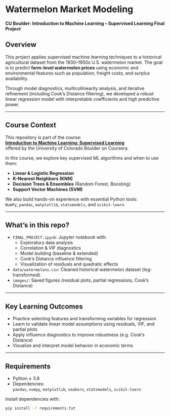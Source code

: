 # Watermelon Market Modeling  
**CU Boulder: Introduction to Machine Learning – Supervised Learning Final Project**

## Overview

This project applies supervised machine learning techniques to a historical agricultural dataset from the 1930–1950s U.S. watermelon market. The goal is to predict **farm-level watermelon prices** using economic and environmental features such as population, freight costs, and surplus availability.

Through model diagnostics, multicollinearity analysis, and iterative refinement (including Cook’s Distance filtering), we developed a robust linear regression model with interpretable coefficients and high predictive power.

---

## Course Context

This repository is part of the course:  
[**Introduction to Machine Learning: Supervised Learning**](https://www.coursera.org/degrees/master-of-science-data-science-boulder)  
offered by the University of Colorado Boulder on Coursera.

In this course, we explore key supervised ML algorithms and when to use them:

- **Linear & Logistic Regression**
- **K-Nearest Neighbors (KNN)**
- **Decision Trees & Ensembles** (Random Forest, Boosting)
- **Support Vector Machines (SVM)**

We also build hands-on experience with essential Python tools:  
`NumPy`, `pandas`, `matplotlib`, `statsmodels`, and `scikit-learn`.

---

## What’s in this repo?

- `FINAL_PROJECT.ipynb`: Jupyter notebook with:
  - Exploratory data analysis
  - Correlation & VIF diagnostics
  - Model building (baseline & extended)
  - Cook’s Distance influence filtering
  - Visualization of residuals and quadratic effects
- `data/watermelons.csv`: Cleaned historical watermelon dataset (log-transformed).
- `images/`: Saved figures (residual plots, partial regressions, Cook’s Distance)

---

## Key Learning Outcomes

- Practice selecting features and transforming variables for regression
- Learn to validate linear model assumptions using residuals, VIF, and partial plots
- Apply influence diagnostics to improve robustness (e.g. Cook’s Distance)
- Visualize and interpret model behavior in economic terms

---

## Requirements

- Python ≥ 3.8  
- Dependencies:  
  `pandas`, `numpy`, `matplotlib`, `seaborn`, `statsmodels`, `scikit-learn`

Install dependencies with:

```bash
pip install -r requirements.txt
